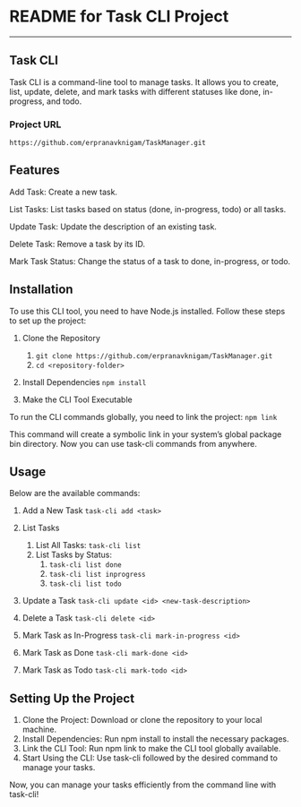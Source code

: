 
# README for Task CLI Project

---------------------------------------------

## Task CLI

Task CLI is a command-line tool to manage tasks. It allows you to create, list, update, delete, and mark tasks with different statuses like done, in-progress, and todo.

### Project URL
`https://github.com/erpranavknigam/TaskManager.git`

## Features

Add Task: Create a new task.

List Tasks: List tasks based on status (done, in-progress, todo) or all tasks.

Update Task: Update the description of an existing task.

Delete Task: Remove a task by its ID.

Mark Task Status: Change the status of a task to done, in-progress, or todo.

## Installation

To use this CLI tool, you need to have Node.js installed. Follow these steps to set up the project:

1. Clone the Repository
    1. `git clone https://github.com/erpranavknigam/TaskManager.git`
    2. `cd <repository-folder>`

2. Install Dependencies
    `npm install`

3. Make the CLI Tool Executable


To run the CLI commands globally, you need to link the project:
    `npm link`

This command will create a symbolic link in your system’s global package bin directory. Now you can use task-cli commands from anywhere.

## Usage

Below are the available commands:

1. Add a New Task
    `task-cli add <task>`

2. List Tasks
    1. List All Tasks:
        `task-cli list`
    2. List Tasks by Status:
        1. `task-cli list done`
        2. `task-cli list inprogress`
        3. `task-cli list todo`

3. Update a Task
    `task-cli update <id> <new-task-description>`

4. Delete a Task
    `task-cli delete <id>`

5. Mark Task as In-Progress
    `task-cli mark-in-progress <id>`

6. Mark Task as Done
    `task-cli mark-done <id>`

7. Mark Task as Todo
    `task-cli mark-todo <id>`


## Setting Up the Project

1. Clone the Project: Download or clone the repository to your local machine.
2. Install Dependencies: Run npm install to install the necessary packages.
3. Link the CLI Tool: Run npm link to make the CLI tool globally available.
4. Start Using the CLI: Use task-cli followed by the desired command to manage your tasks.

Now, you can manage your tasks efficiently from the command line with task-cli!